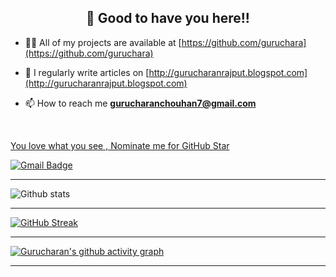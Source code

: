 <!-- README FILE CODE -->



<!-- WAKING HAND WITH GOOD TO HAVE YOU TEXT-->
<h2 align=center>👋 Good to have you here!!</h2>


<!--ABOUT ME CODE-->





- 👨‍💻 All of my projects are available at [https://github.com/guruchara](https://github.com/guruchara)

- 📝 I regularly write articles on [http://gurucharanrajput.blogspot.com](http://gurucharanrajput.blogspot.com)

- 📫 How to reach me **gurucharanchouhan7@gmail.com**

<br>


<!--NOMINATION FOR STAR GIT LINK CODE-->
<a href="https://stars.github.com/nominate/">You love what you see , Nominate me for GitHub Star </a>


<!-- SOCAIL MEDIA HANDLES -->
<!-- [![Linkedin Badge](https://img.shields.io/badge/-riti Kumar-blue?style=flat-square&logo=Linkedin&logoColor=white&link=https://www.linkedin.com/in/gurucharan7/)](https://www.linkedin.com/in/gurucharan7/) -->

[![Gmail Badge](https://img.shields.io/badge/-gurucharanchouhan7@gmail.com-c14438?style=flat-square&logo=Gmail&logoColor=white&link=mailto:gurucharanchouhan7@gmail.com)](mailto:gurucharanchouhan7@gmail.com)

---

<!-- STATISTICS ABOUT PROFILE -->

 
<!--  PROFILES VIEWS -->


<!-- GITHUB STATISTICS -->
 ![Github stats](https://github-readme-stats.vercel.app/api?username=guruchara)  
 
 
 <hr>
 
<!--  CONTRIBUTION AND STREAK BLOCK -->
 [![GitHub Streak](https://github-readme-streak-stats.herokuapp.com/?user=guruchara&currStreakNum=2FD3EB&fire=pink&sideLabels=F00&theme=nightowl)](https://git.io/streak-stats)       
         

---
 
<!-- ACTIVITY GRAPH TRACKER -->
[![Gurucharan's github activity graph](https://activity-graph.herokuapp.com/graph?username=guruchara&theme=react-dark)](https://github.com/guruchara/github-readme-activity-graph)

  

---
  </code>
</p>


<!-- ![My github stats](https://github-readme-stats.vercel.app/api?username=riti2409&show_icons=true&title_color=fff&icon_color=79ff97&text_color=9f9f9f&bg_color=151515&count_private=true&width=40%&align=left) 
<center><img src="https://logimp.files.wordpress.com/2019/01/viral-p-1.gif?w=736&zoom=2" align="right" width="30%"></center>




 -->

